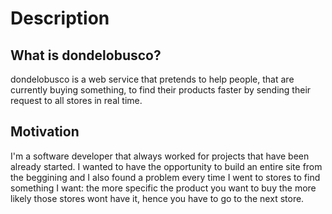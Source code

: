 # Description

## What is dondelobusco?

dondelobusco is a web service that pretends to help people, that are currently buying something, to find their products faster by sending their request to all stores in real time.

## Motivation

I'm a software developer that always worked for projects that have been already started. I wanted to have the opportunity to build an entire site from the beggining and I also found a problem every time I went to stores to find something I want: the more specific the product you want to buy the more likely those stores wont have it, hence you have to go to the next store.
